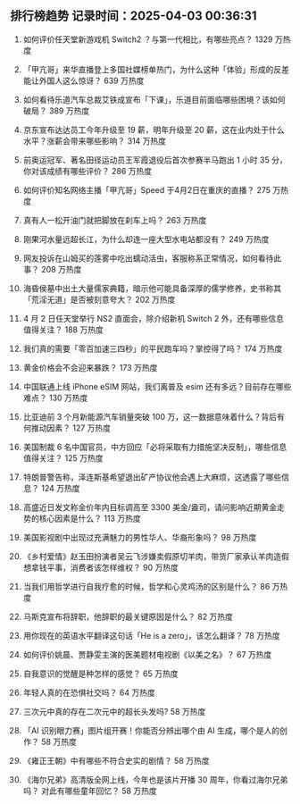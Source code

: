 
## 排行榜趋势 记录时间：2025-04-03 00:36:31
  
  1. 如何评价任天堂新游戏机 Switch2 ？与第一代相比，有哪些亮点？ 1329 万热度
    
  2. 「甲亢哥」来华直播登上多国社媒榜单热门，为什么这种「体验」形成的反差能让外国人这么惊讶？ 639 万热度
    
  3. 如何看待乐道汽车总裁艾铁成宣布「下课」，乐道目前面临哪些困境？该如何破局？ 389 万热度
    
  4. 京东宣布达达员工今年升级至 19 薪，明年升级至 20 薪，这在业内处于什么水平？涨薪会带来哪些影响？ 314 万热度
    
  5. 前奥运冠军、著名田径运动员王军霞退役后首次参赛半马跑出 1 小时  35 分，你对该成绩有哪些评价？ 286 万热度
    
  6. 如何评价知名网络主播「甲亢哥」Speed 于4月2日在重庆的直播？ 275 万热度
    
  7. 真有人一松开油门就把脚放在刹车上吗？ 263 万热度
    
  8. 刚果河水量远超长江，为什么却连一座大型水电站都没有？ 249 万热度
    
  9. 网友投诉在山姆买的莲雾中吃出蠕动活虫，客服称系正常情况，如何看待此事？ 208 万热度
    
  10. 海昏侯墓中出土大量儒家典籍，暗示他可能具备深厚的儒学修养，史书称其「荒淫无道」是否被刻意夸大？ 202 万热度
    
  11. 4 月 2 日任天堂举行 NS2 直面会，除介绍新机 Switch 2 外，还有哪些信息值得关注？ 188 万热度
    
  12. 我们真的需要「零百加速三四秒」的平民跑车吗？掌控得了吗？ 174 万热度
    
  13. 黄金价格会不会迎来暴跌？ 173 万热度
    
  14. 中国联通上线 iPhone eSIM 网站，我们离普及 esim 还有多远？目前存在哪些难点？ 130 万热度
    
  15. 比亚迪前 3 个月新能源汽车销量突破 100 万，这一数据意味着什么？背后有何推动因素？ 127 万热度
    
  16. 美国制裁 6 名中国官员，中方回应「必将采取有力措施坚决反制」，哪些信息值得关注？ 125 万热度
    
  17. 特朗普警告称，泽连斯基希望退出矿产协议他会遇上大麻烦，这透露了哪些信息？ 124 万热度
    
  18. 高盛近日发文称金价年内目标调高至 3300 美金/盎司，请问影响近期黄金走势的核心因素是什么？ 113 万热度
    
  19. 美国影视剧中出现过充满魅力的男性华人、华裔形象吗？ 98 万热度
    
  20. 《乡村爱情》赵玉田扮演者吴云飞涉嫌卖假原切羊肉，带货厂家承认羊肉造假想拿钱平事，消费者该怎样维权？ 90 万热度
    
  21. 当我们用哲学进行自我疗愈的时候，哲学和心灵鸡汤的区别是什么？ 86 万热度
    
  22. 马斯克宣布将辞职，他辞职的最关键原因是什么？ 82 万热度
    
  23. 用你现在的英语水平翻译这句话「He is a zero」，该怎么翻译？ 78 万热度
    
  24. 如何评价姚晨、贾静雯主演的医美题材电视剧《以美之名》？ 67 万热度
    
  25. 自我意识的觉醒是种怎样的感觉？ 65 万热度
    
  26. 年轻人真的在恐惧社交吗？ 64 万热度
    
  27. 三次元中真的存在二次元中的超长头发吗? 58 万热度
    
  28. 「AI 识别眼力赛」图片组开赛！你能否分辨出哪个由 AI 生成，哪个是人的创作？ 58 万热度
    
  29. 《雍正王朝》中有哪些不符合史实的剧情？ 58 万热度
    
  30. 《海尔兄弟》高清版全网上线，今年也是该片开播 30 周年，你看过海尔兄弟吗？ 对此有哪些童年回忆？ 58 万热度
    